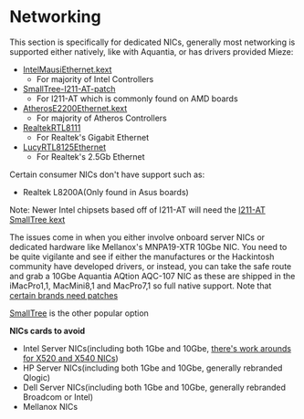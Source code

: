 # Networking

This section is specifically for dedicated NICs, generally most networking is supported either natively, like with Aquantia, or has drivers provided Mieze:

* [IntelMausiEthernet.kext](https://github.com/Mieze/IntelMausiEthernet)
   * For majority of Intel Controllers
* [SmallTree-I211-AT-patch](https://github.com/khronokernel/SmallTree-I211-AT-patch/releases)
   * For I211-AT which is commonly found on AMD boards
* [AtherosE2200Ethernet.kext](https://github.com/Mieze/AtherosE2200Ethernet)
   * For majority of Atheros Controllers
* [RealtekRTL8111](https://github.com/Mieze/RTL8111_driver_for_OS_X)
   * For Realtek's Gigabit Ethernet
* [LucyRTL8125Ethernet](https://github.com/Mieze/LucyRTL8125Ethernet)
   * For Realtek's 2.5Gb Ethernet

Certain consumer NICs don't have support such as:
* Realtek L8200A(Only found in Asus boards)

Note: Newer Intel chipsets based off of I211-AT will need the [I211-AT SmallTree kext](https://github.com/khronokernel/SmallTree-I211-AT-patch/releases)


The issues come in when you either involve onboard server NICs or dedicated hardware like Mellanox's MNPA19-XTR 10Gbe NIC. You need to be quite vigilante and see if either the manufactures or the Hackintosh community have developed drivers, or instead, you can take the safe route and grab a 10Gbe Aquantia AQtion AQC-107 NIC as these are shipped in the iMacPro1,1, MacMini8,1 and MacPro7,1 so full native support. Note that [certain brands need patches](https://www.insanelymac.com/forum/topic/330614-aquantia-10-gb-ethernet-support-thread-10132-upwards/)

[SmallTree](https://www.small-tree.com/categories/10gb-ethernet-cards/) is the other popular option

**NICs cards to avoid**

* Intel Server NICs(including both 1Gbe and 10Gbe, [there's work arounds for X520 and X540 NICs](https://www.tonymacx86.com/threads/how-to-build-your-own-imac-pro-successful-build-extended-guide.229353/))
* HP Server NICs(including both 1Gbe and 10Gbe, generally rebranded Qlogic)
* Dell Server NICs(including both 1Gbe and 10Gbe, generally rebranded Broadcom or Intel)
* Mellanox NICs
